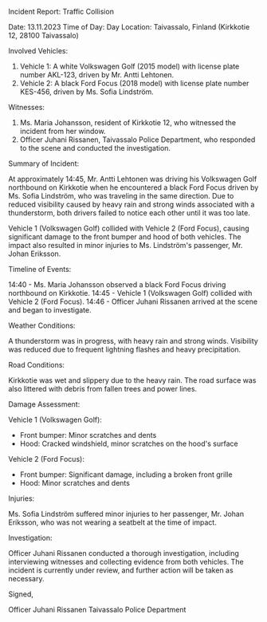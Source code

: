 Incident Report: Traffic Collision

Date: 13.11.2023
Time of Day: Day
Location: Taivassalo, Finland (Kirkkotie 12, 28100 Taivassalo)

Involved Vehicles:

1. Vehicle 1: A white Volkswagen Golf (2015 model) with license plate number AKL-123, driven by Mr. Antti Lehtonen.
2. Vehicle 2: A black Ford Focus (2018 model) with license plate number KES-456, driven by Ms. Sofia Lindström.

Witnesses:

1. Ms. Maria Johansson, resident of Kirkkotie 12, who witnessed the incident from her window.
2. Officer Juhani Rissanen, Taivassalo Police Department, who responded to the scene and conducted the investigation.

Summary of Incident:

At approximately 14:45, Mr. Antti Lehtonen was driving his Volkswagen Golf northbound on Kirkkotie when he encountered a black Ford Focus driven by Ms. Sofia Lindström, who was traveling in the same direction. Due to reduced visibility caused by heavy rain and strong winds associated with a thunderstorm, both drivers failed to notice each other until it was too late.

Vehicle 1 (Volkswagen Golf) collided with Vehicle 2 (Ford Focus), causing significant damage to the front bumper and hood of both vehicles. The impact also resulted in minor injuries to Ms. Lindström's passenger, Mr. Johan Eriksson.

Timeline of Events:

14:40 - Ms. Maria Johansson observed a black Ford Focus driving northbound on Kirkkotie.
14:45 - Vehicle 1 (Volkswagen Golf) collided with Vehicle 2 (Ford Focus).
14:46 - Officer Juhani Rissanen arrived at the scene and began to investigate.

Weather Conditions:

A thunderstorm was in progress, with heavy rain and strong winds. Visibility was reduced due to frequent lightning flashes and heavy precipitation.

Road Conditions:

Kirkkotie was wet and slippery due to the heavy rain. The road surface was also littered with debris from fallen trees and power lines.

Damage Assessment:

Vehicle 1 (Volkswagen Golf):

* Front bumper: Minor scratches and dents
* Hood: Cracked windshield, minor scratches on the hood's surface

Vehicle 2 (Ford Focus):

* Front bumper: Significant damage, including a broken front grille
* Hood: Minor scratches and dents

Injuries:

Ms. Sofia Lindström suffered minor injuries to her passenger, Mr. Johan Eriksson, who was not wearing a seatbelt at the time of impact.

Investigation:

Officer Juhani Rissanen conducted a thorough investigation, including interviewing witnesses and collecting evidence from both vehicles. The incident is currently under review, and further action will be taken as necessary.

Signed,

Officer Juhani Rissanen
Taivassalo Police Department